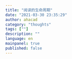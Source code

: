 ```yaml
---
title: "阅读的生命周期"
date: "2021-03-30 23:35:29"
author: ahacad
category: "thoughts"
tags: [""]
description: ""
language: en
mainpanel: true
published: false
---
```



